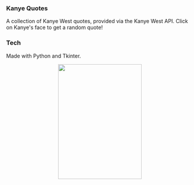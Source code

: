 ### Kanye Quotes

A collection of Kanye West quotes, provided via the Kanye West API.
Click on Kanye's face to get a random quote!

### Tech

Made with Python and Tkinter.

<div id="header" align="center">
  <img src="https://github.com/RLMP44/kanye-quotes/assets/109778611/83ee6838-a965-4324-ba5d-705b1de5e595" width="225" height="310"/>
</div>
